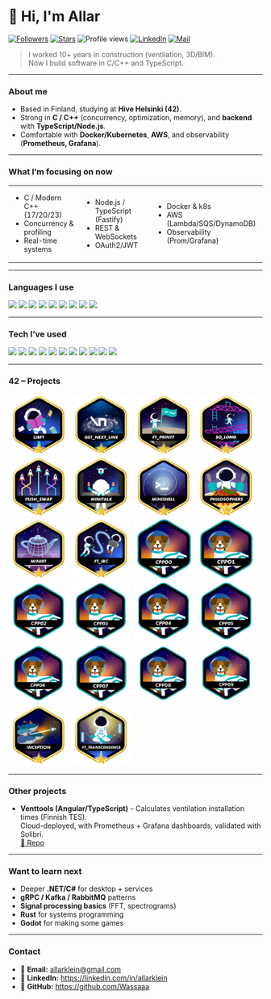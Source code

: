 # 👋 Hi, I'm Allar

[![Followers](https://img.shields.io/github/followers/Wassaaa?label=Followers&style=flat)](https://github.com/Wassaaa?tab=followers)
[![Stars](https://img.shields.io/github/stars/Wassaaa?label=Stars&style=flat)](https://github.com/Wassaaa?tab=repositories)
![Profile views](https://komarev.com/ghpvc/?username=Wassaaa&style=flat)
[![LinkedIn](https://img.shields.io/badge/-Allar%20Klein-blue?style=flat-square&logo=linkedin&logoColor=white)](https://www.linkedin.com/in/allarklein)
[![Mail](https://img.shields.io/badge/-allarklein@gmail.com-gray?style=flat-square&logo=gmail&logoColor=red)](mailto:allarklein@gmail.com)

> I worked 10+ years in construction (ventilation, 3D/BIM).  
> Now I build software in C/C++ and TypeScript.

---

### About me

- Based in Finland, studying at **Hive Helsinki (42)**.  
- Strong in **C / C++** (concurrency, optimization, memory), and **backend** with **TypeScript/Node.js**.  
- Comfortable with **Docker/Kubernetes**, **AWS**, and observability (**Prometheus, Grafana**).  

---

### What I’m focusing on now

<table>
<tr>
<td>

- C / Modern C++ (17/20/23)
- Concurrency & profiling
- Real-time systems

</td>
<td>

- Node.js / TypeScript (Fastify)  
- REST & WebSockets  
- OAuth2/JWT

</td>
<td>

- Docker & k8s  
- AWS (Lambda/SQS/DynamoDB)  
- Observability (Prom/Grafana)

</td>
</tr>
</table>

---

### Languages I use

[<code><img height="40" src="https://upload.wikimedia.org/wikipedia/commons/3/35/The_C_Programming_Language_logo.svg"></code>](https://devdocs.io/c/)
[<code><img height="40" src="https://upload.wikimedia.org/wikipedia/commons/1/18/ISO_C%2B%2B_Logo.svg"></code>](https://isocpp.org/)
[<code><img height="40" src="https://www.vectorlogo.zone/logos/nodejs/nodejs-horizontal.svg"></code>](https://nodejs.org/en/docs/)
[<code><img height="40" src="https://www.vectorlogo.zone/logos/typescriptlang/typescriptlang-ar21.svg"></code>](https://www.typescriptlang.org/docs/)
[<code><img height="40" src="https://www.vectorlogo.zone/logos/python/python-ar21.svg"></code>](https://www.python.org/doc/)
[<code><img height="40" src="https://www.vectorlogo.zone/logos/dotnet/dotnet-vertical.svg"></code>](https://learn.microsoft.com/dotnet/)
[<code><img height="40" src="https://www.vectorlogo.zone/logos/gnu_bash/gnu_bash-ar21.svg"></code>](https://www.gnu.org/software/bash/manual/)
[<code><img height="40" src="https://www.vectorlogo.zone/logos/sqlite/sqlite-ar21.svg"></code>](https://sqlite.org/docs.html)
[<code><img height="40" src="https://www.vectorlogo.zone/logos/golang/golang-ar21.svg"></code>](https://go.dev/)

---

### Tech I’ve used

[<code><img height="40" src="https://www.vectorlogo.zone/logos/fastifyio/fastifyio-ar21.svg"></code>](https://www.fastify.io/docs/latest/)
[<code><img height="40" src="https://www.vectorlogo.zone/logos/expressjs/expressjs-ar21.svg"></code>](https://expressjs.com/)
[<code><img height="40" src="https://www.vectorlogo.zone/logos/reactjs/reactjs-ar21.svg"></code>](https://react.dev/)
[<code><img height="40" src="https://www.vectorlogo.zone/logos/postgresql/postgresql-horizontal.svg"></code>](https://www.postgresql.org/docs/)
[<code><img height="40" src="https://www.vectorlogo.zone/logos/redis/redis-ar21.svg"></code>](https://redis.io/docs/)
[<code><img height="40" src="https://www.vectorlogo.zone/logos/docker/docker-ar21.svg"></code>](https://docs.docker.com/)
[<code><img height="40" src="https://www.vectorlogo.zone/logos/kubernetes/kubernetes-ar21.svg"></code>](https://kubernetes.io/docs/home/)
[<code><img height="40" src="https://www.vectorlogo.zone/logos/amazon_aws/amazon_aws-ar21.svg"></code>](https://docs.aws.amazon.com/)
[<code><img height="40" src="https://www.vectorlogo.zone/logos/nginx/nginx-ar21.svg"></code>](https://nginx.org/en/docs/)
[<code><img height="40" src="https://www.vectorlogo.zone/logos/prometheusio/prometheusio-ar21.svg"></code>](https://prometheus.io/docs/introduction/overview/)
[<code><img height="40" src="https://www.vectorlogo.zone/logos/grafana/grafana-ar21.svg"></code>](https://grafana.com/docs/)

---

### 42 – Projects

[<code><img width="120" style="border-radius: 10px;" src="./badges/libftm.png"></code>](https://github.com/Wassaaa/libft)
[<code><img width="120" style="border-radius: 10px;" src="./badges/get_next_linem.png"></code>](https://github.com/Wassaaa/ft_get_next_line)
[<code><img width="120" style="border-radius: 10px;" src="./badges/ft_printfm.png"></code>](https://github.com/Wassaaa/ft_printf)
[<code><img width="120" style="border-radius: 10px;" src="./badges/so_longm.png"></code>](https://github.com/Wassaaa/so_long)
[<code><img width="120" style="border-radius: 10px;" src="./badges/push_swapm.png"></code>](https://github.com/Wassaaa/push_swap)
[<code><img width="120" style="border-radius: 10px;" src="./badges/minitalkm.png"></code>](https://github.com/Wassaaa/minitalk)
[<code><img width="120" style="border-radius: 10px;" src="./badges/minishellm.png"></code>](https://github.com/Wassaaa/minishell)
[<code><img width="120" style="border-radius: 10px;" src="./badges/philosophersm.png"></code>](https://github.com/Wassaaa/philosophers)
[<code><img width="120" style="border-radius: 10px;" src="./badges/minirtm.png"></code>](https://github.com/Wassaaa/minirt)
[<code><img width="120" style="border-radius: 10px;" src="./badges/ft_ircm.png"></code>](https://github.com/Wassaaa/ft_irc)
[<code><img width="120" style="border-radius: 10px;" src="./badges/numbered_cpps/CPP00.png"></code>](https://github.com/Wassaaa/cpp00)
[<code><img width="120" style="border-radius: 10px;" src="./badges/numbered_cpps/CPP01.png"></code>](https://github.com/Wassaaa/cpp01)
[<code><img width="120" style="border-radius: 10px;" src="./badges/numbered_cpps/CPP02.png"></code>](https://github.com/Wassaaa/cpp02)
[<code><img width="120" style="border-radius: 10px;" src="./badges/numbered_cpps/CPP03.png"></code>](https://github.com/Wassaaa/cpp03)
[<code><img width="120" style="border-radius: 10px;" src="./badges/numbered_cpps/CPP04.png"></code>](https://github.com/Wassaaa/cpp04)
[<code><img width="120" style="border-radius: 10px;" src="./badges/numbered_cpps/CPP05.png"></code>](https://github.com/Wassaaa/cpp05)
[<code><img width="120" style="border-radius: 10px;" src="./badges/numbered_cpps/CPP06.png"></code>](https://github.com/Wassaaa/cpp06)
[<code><img width="120" style="border-radius: 10px;" src="./badges/numbered_cpps/CPP07.png"></code>](https://github.com/Wassaaa/cpp07)
[<code><img width="120" style="border-radius: 10px;" src="./badges/numbered_cpps/CPP08.png"></code>](https://github.com/Wassaaa/cpp08)
[<code><img width="120" style="border-radius: 10px;" src="./badges/numbered_cpps/CPP09.png"></code>](https://github.com/Wassaaa/cpp09)
[<code><img width="120" style="border-radius: 10px;" src="./badges/inceptionm.png"></code>](https://github.com/Wassaaa/inception)
[<code><img width="120" style="border-radius: 10px;" src="./badges/ft_transcendencem.png"></code>](https://github.com/Wassaaa/ft_transcendence)

---

### Other projects

- **Venttools (Angular/TypeScript)** – Calculates ventilation installation times (Finnish TES).  
  Cloud-deployed, with Prometheus + Grafana dashboards; validated with Solibri.  
  [🔗 Repo](https://github.com/Wassaaa) <!-- replace with direct repo when public -->

---

### Want to learn next

- Deeper **.NET/C#** for desktop + services    
- **gRPC / Kafka / RabbitMQ** patterns  
- **Signal processing basics** (FFT, spectrograms)  
- **Rust** for systems programming
- **Godot** for making some games

---

### Contact

- 📧 **Email:** allarklein@gmail.com  
- 💼 **LinkedIn:** https://linkedin.com/in/allarklein  
- 🐙 **GitHub:** https://github.com/Wassaaa
